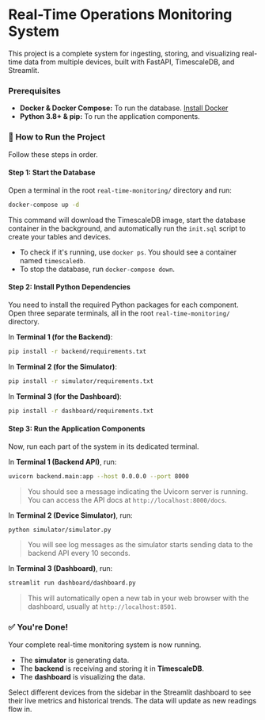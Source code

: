# Real-Time Operations Monitoring System

This project is a complete system for ingesting, storing, and visualizing real-time data from multiple devices, built with FastAPI, TimescaleDB, and Streamlit.

### Prerequisites

- **Docker & Docker Compose:** To run the database. [Install Docker](https://docs.docker.com/get-docker/)
- **Python 3.8+ & pip:** To run the application components.

### 🚀 How to Run the Project

Follow these steps in order.

#### Step 1: Start the Database

Open a terminal in the root `real-time-monitoring/` directory and run:

```bash
docker-compose up -d
```

This command will download the TimescaleDB image, start the database container in the background, and automatically run the `init.sql` script to create your tables and devices.

* To check if it's running, use `docker ps`. You should see a container named `timescaledb`.
* To stop the database, run `docker-compose down`.

#### Step 2: Install Python Dependencies

You need to install the required Python packages for each component. Open three separate terminals, all in the root `real-time-monitoring/` directory.

In **Terminal 1 (for the Backend)**:

```bash
pip install -r backend/requirements.txt
```

In **Terminal 2 (for the Simulator)**:

```bash
pip install -r simulator/requirements.txt
```

In **Terminal 3 (for the Dashboard)**:

```bash
pip install -r dashboard/requirements.txt
```

#### Step 3: Run the Application Components

Now, run each part of the system in its dedicated terminal.

In **Terminal 1 (Backend API)**, run:

```bash
uvicorn backend.main:app --host 0.0.0.0 --port 8000
```

> You should see a message indicating the Uvicorn server is running. You can access the API docs at `http://localhost:8000/docs`.

In **Terminal 2 (Device Simulator)**, run:

```bash
python simulator/simulator.py
```

> You will see log messages as the simulator starts sending data to the backend API every 10 seconds.

In **Terminal 3 (Dashboard)**, run:

```bash
streamlit run dashboard/dashboard.py
```

> This will automatically open a new tab in your web browser with the dashboard, usually at `http://localhost:8501`.

### ✅ You're Done!

Your complete real-time monitoring system is now running.
- The **simulator** is generating data.
- The **backend** is receiving and storing it in **TimescaleDB**.
- The **dashboard** is visualizing the data.

Select different devices from the sidebar in the Streamlit dashboard to see their live metrics and historical trends. The data will update as new readings flow in.